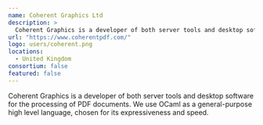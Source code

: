 ```yaml
---
name: Coherent Graphics Ltd
description: > 
  Coherent Graphics is a developer of both server tools and desktop software for the processing of PDF documents
url: "https://www.coherentpdf.com/"
logo: users/coherent.png
locations: 
  - United Kingdom
consortium: false
featured: false
---
```


Coherent Graphics is a developer of both server tools and desktop software for the processing of PDF documents. We use OCaml as a general-purpose high level language, chosen for its expressiveness and speed.
